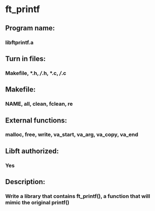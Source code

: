 # ft_printf
## Program name: 
### libftprintf.a 
## Turn in files: 
### Makefile, *.h, */*.h, *.c, */*.c
## Makefile:
### NAME, all, clean, fclean, re
## External functions:
### malloc, free, write, va_start, va_arg, va_copy, va_end
## Libft authorized:
### Yes
## Description:
### Write a library that contains ft_printf(), a function that will mimic the original printf()
